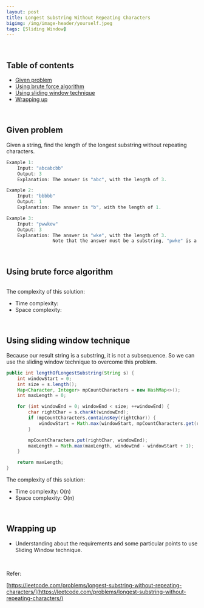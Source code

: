 ```yaml
---
layout: post
title: Longest Substring Without Repeating Characters
bigimg: /img/image-header/yourself.jpeg
tags: [Sliding Window]
---
```




<br>

## Table of contents
- [Given problem](#given-problem)
- [Using brute force algorithm](#using-brute-force-algorithm)
- [Using sliding window technique](#using-sliding-window-technique)
- [Wrapping up](#wrapping-up)



<br>

## Given problem

Given a string, find the length of the longest substring without repeating characters.

```java
Example 1:
    Input: "abcabcbb"
    Output: 3 
    Explanation: The answer is "abc", with the length of 3. 

Example 2:
    Input: "bbbbb"
    Output: 1
    Explanation: The answer is "b", with the length of 1.

Example 3:
    Input: "pwwkew"
    Output: 3
    Explanation: The answer is "wke", with the length of 3. 
                 Note that the answer must be a substring, "pwke" is a subsequence and not a substring.
```


<br>

## Using brute force algorithm


```java

```

The complexity of this solution:
- Time complexity: 
- Space complexity: 

<br>

## Using sliding window technique

Because our result string is a substring, it is not a subsequence. So we can use the sliding window technique to overcome this problem.

```java
public int lengthOfLongestSubstring(String s) {
    int windowStart = 0;
    int size = s.length();
    Map<Character, Integer> mpCountCharacters = new HashMap<>();
    int maxLength = 0;

    for (int windowEnd = 0; windowEnd < size; ++windowEnd) {
        char rightChar = s.charAt(windowEnd);
        if (mpCountCharacters.containsKey(rightChar)) {
            windowStart = Math.max(windowStart, mpCountCharacters.get(rightChar) + 1);
        }

        mpCountCharacters.put(rightChar, windowEnd);
        maxLength = Math.max(maxLength, windowEnd - windowStart + 1);
    }

    return maxLength;
}
```

The complexity of this solution:
- Time complexity: O(n)
- Space complexity: O(n)


<br>

## Wrapping up

- Understanding about the requirements and some particular points to use Sliding Window technique.

<br>

Refer:

[https://leetcode.com/problems/longest-substring-without-repeating-characters/](https://leetcode.com/problems/longest-substring-without-repeating-characters/)